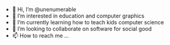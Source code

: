 - 👋 Hi, I’m @unenumerable
- 👀 I’m interested in education and computer graphics
- 🌱 I’m currently learning how to teach kids computer science
- 💞️ I’m looking to collaborate on software for social good
- 📫 How to reach me ...

<!---
unenumerable/unenumerable is a ✨ special ✨ repository because its `README.md` (this file) appears on your GitHub profile.
You can click the Preview link to take a look at your changes.
--->
